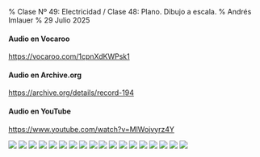 % Clase Nº 49: Electricidad / Clase 48: Plano. Dibujo a escala.
% Andrés Imlauer
% 29 Julio 2025

#### Audio en Vocaroo

https://vocaroo.com/1cpnXdKWPsk1

#### Audio en Archive.org

https://archive.org/details/record-194

#### Audio en YouTube

https://www.youtube.com/watch?v=MlWojvyrz4Y

![](https://blogger.googleusercontent.com/img/b/R29vZ2xl/AVvXsEhoShuB3Y8EcKNpIsxVJJO-k4DnJM8I2CuNcRTmLcTs4FskZUdOF__imBcShmB4UAljxEa_exmaq2ehBczbhyphenhyphenc7dzjQh2TAdB4Uf9A07vMfvmz-qky0jqZjY6wTku-FGhvyDkvPSWucqoFBcWwLc-Ne7-LznXN7z1GmxM4oyIRJ3dTVl1Ec8ETMoLj91bE/s4160/IMG_20250729_190746665.jpg)
![](https://blogger.googleusercontent.com/img/b/R29vZ2xl/AVvXsEhxQBrhtDu0Uk_y3HWqzm-BYtXK44QBkwDcxDqCVxH9HtfZBd27d_U1dbXsnTT7YO8AOpzDKcelnpNLx98bDFKUOLErHpcO7H-EYkusiDlDPCO_ws6ZmZHsFnelJoNCDirOGFCUkioPBsHQtbS0IMO8FM2Oy9HJwFvJ7Nv45C_FUMnu0rNErfV3PHoiNHs/s4160/IMG_20250729_190758060.jpg)
![](https://blogger.googleusercontent.com/img/b/R29vZ2xl/AVvXsEhmfD8JqobuG2SM7auIMGA-CS2k7OtbxDubT28v06qgiDdgp9AHpm4Ge_YSBGtN7C8cz4kpUvSgKQhWYb-SyqBTD0OGRntsmzwY68KuDDsgfzIHMWKM5iNOGJbx2eJwElwIju457n-OWQdmjRhnIrnnYfrZRI-iNyxxKuWlPxQsdkCrubCeua8VwjJdcqQ/s4160/IMG_20250729_190803303.jpg)
![](https://blogger.googleusercontent.com/img/b/R29vZ2xl/AVvXsEiu4CNwzED1_dySVfZCj_olhY6nF4uqi0dlbvnVGau4MJBgcO-ME_RfaLoI5vkHkH-OI3NVmnwD0BF7mGGzF1HW6PlP7ZmdDqllMaPKD1jRUJPTVd_PcVeCSkFUr9Ilm72kVeVTv_Psk6ns0f_o-LnOFcc_rllU2JLvKonHKjP3YyyCHMWX1-HzAsTTB3A/s4160/IMG_20250729_190818563.jpg)
![](https://blogger.googleusercontent.com/img/b/R29vZ2xl/AVvXsEjlsZw_9JxbKFsQYYvvrbO_MaS5TsgTcWFa8VUg8S6xWAvOxVq7dW4psXYvPd4aqUk5M0PJM5ILko6rCpXySBUM2jX1TYAHEBS8IgWqoKUcbrVS-yZXo7s3no73JRTuZMx36NkXjIBNFC93txqL6i9Mm5wISbY7Czo4-unh3MzfQFsYqCF0ZqBtyQPBSOQ/s4160/IMG_20250729_190822738.jpg)
![](https://blogger.googleusercontent.com/img/b/R29vZ2xl/AVvXsEgNIdmi-QDu1jy3QfNuauZBgw_Liu2YXd52gzZAr8I901k_OHS7qD4AfPDZErt5Z8ue69XqKnaxbp1mNv8RVAAQAwyxrRslQZGkZ19HLR1cT2baX_z1bzB1KU7OuaNR9EAopY4ZSwRkoxBDlKAUdz5lXV-TBc9_TEOs475WAgqlHQH3CIOBHjpT6RyyCnY/s4160/IMG_20250729_190824024.jpg)
![](https://blogger.googleusercontent.com/img/b/R29vZ2xl/AVvXsEgIR8S-U2c1wa32_dRYKT9FA78dPV-5kkdYvnFgEJqHFeiwhMtUYzxKIfBOAB-cLNKCSwgx0edOIOoYubKpM1-GAWd9Bw65GhSIBBqfyPK9B-1D8jnuATauXyv4PSPSH5TaBUwcdDQoXGs3bIQGaPbLK7PHvz9K2RxwFMMc6_ill-GWmtsAmvSpNUfPIsY/s4160/IMG_20250729_190830112.jpg)
![](https://blogger.googleusercontent.com/img/b/R29vZ2xl/AVvXsEjyh1zhAvxjkIwp95-caw1XtJfxvr_xVTajdXgrFGEW3yqtFK3S74v0wK8pZNNCYL7WBQ_uGtFn3PraOe-piIL_ZOuleaIqEevuBSYLXhzTztB0hpXK3hauFgl1EMwgYpE0ovg5HEjL5zpnJu2ziBiDEcZoPi0-Go9eCi_HqjWd7y3cb0NUhNespYC1Oig/s4160/IMG_20250729_190857203.jpg)
![](https://blogger.googleusercontent.com/img/b/R29vZ2xl/AVvXsEgxiDTSAZfXeTN-T4yEObTJWveNlUjfhi2i-zkeshncU9rL3SSSmyDJC4ZLLnJDl0D0VY8XTs4Pg0-dmB8ibqV-h1nWFWyuKr_ZZVfHrWQ5B_13hZ-2zfMlMvSUkiD-Srr2t1vJ4ZPhpZaSUuz_NC4wWq_vgcwlK5gA2qzkON1x2WM569l0JuynpDEQf34/s4160/IMG_20250729_190859396.jpg)
![](https://blogger.googleusercontent.com/img/b/R29vZ2xl/AVvXsEhx_S6Ld41NNgI6EiVUS1hwLBLOTZURRVIDPInO9_fYhD9T4Z42flrySeMrECjEJdKbF07vtwaAtUdUa5cs7yuIGeRYJSfS0PGhV6XIQYOeNQzIptKgcIHns322cPZVvgdpZDto9h7c7E4dSnTNM_d93UaYN9CD0o95E98F44BI41Ocvtqc5ONGxHcEIe4/s4160/IMG_20250729_190903967.jpg)
![](https://blogger.googleusercontent.com/img/b/R29vZ2xl/AVvXsEhUKAn2wQluTwDC2rTtf8Ekf3BJUa7_rmPvpTprJNBaUz7-wDcvMhNNJCX05yONeyvgvAjQIPJ65K6TcZIdomTw7AJDEro0Za-ZAI7yJlMbi6p3vFCDhsTvwQo7n6BK4ojHYjykT9jbtwm6jbhldSs_RshhCQunH85tOVyzQq0nWwhgkWuF2A5H0yQ8bpk/s4160/IMG_20250729_190912951.jpg)
![](https://blogger.googleusercontent.com/img/b/R29vZ2xl/AVvXsEg98oxNl_3i7FGKxbbfqCB9Gpl46Ia-Khw2noV4fn0LR2IiBH25l-Iz51sVg6MRX_gwfskmbWaAg3L5WI4J4w8OSR9WOwyoubvwrriR4elCnMTtiSCZzGS8VxLh3zqCVrDYSJMSaEMtVjbUzDZopL14dCk7hOIkcWk62_IyOS0TgH772fBsoxdCMCD_JzI/s4160/IMG_20250729_190918183.jpg)
![](https://blogger.googleusercontent.com/img/b/R29vZ2xl/AVvXsEjt0EHsVFJH3jRpbuhh4AwUn2OzAVgled0S-0tUvCKw2R3wdvEbdz5KV2Q0vF-p4Vz0bC99ggtQNysCAtcWqrcUPyn8szaIRctpFRR-EFoSkE-ao1HEpbN7C-X7vA-zKoW5fqyUXvsn7NzjEt0WCMhbFQP3jsvsqvxq43xbYluUSxJdRLaCpzPeRHlsVgM/s4160/IMG_20250729_191144129.jpg)
![](https://blogger.googleusercontent.com/img/b/R29vZ2xl/AVvXsEgWpKhds_XAN5DkHzc0AcuUPSikWihPPK4dhFTo4QIiT3yTswQGevhIHbNU-f8gaHmftJNjqCxr3kz1fG8yjH9-SzId4lhphDNp0WZ-IB2sP53YJG5EkoB8Fa_eQRjTgTQx1PziESQF0Z3qpCsKt3FlBxxuJEObYHfQUKAezWOa9ImsGyN0nAOya8S0oyI/s4160/IMG_20250729_191155873.jpg)
![](https://blogger.googleusercontent.com/img/b/R29vZ2xl/AVvXsEhcAgwxDez7gD2ciWS_9ieh1f2YQ1DpKsTzRIraXOLJ9akMIbbGfLbjPUITs6v0UdkiTshEVt_rJboBNaHTGJTxhKILUk1xOrSQk15akEzdzhHURDixRUH_tDBp187dbAYkTeB_r0rYnD9EtacjpSax9kl7bzmhwt8veqGmpeyNoWxAXOodM8OKcclHmBM/s4160/IMG_20250729_194110013.jpg)
![](https://blogger.googleusercontent.com/img/b/R29vZ2xl/AVvXsEhKBghj0S1C5I3A4SNpfAnpodDc-UlHRtBDqlOrD0uGvUFIc1PWNjlrsLfQF38F-mWT-7RH933ce2UKNW_xIezQ2_4byZjacz4bufg7alxo1W8fIBkzSqAoQK4ubon-y9baTTfskhwlGge5gIhD6mCvNGn7E_QOpwOGcPmJnW9AMPvtMGYzFXYhg6qtR9E/s4160/IMG_20250729_194113124.jpg)
![](https://blogger.googleusercontent.com/img/b/R29vZ2xl/AVvXsEiQ9KpuWBI4aANCN7tPrZI1_LGNvI-425GFShXm56NdpN2J1LZw6NRmLkcKy0t9yPBnLqTJ4ELF-SEacgb_UWavv1XAPhrjHBv83zUCettlTV2I1N2Y6wQngvRQz_UYm4zD_SuMRo8EdCYqpgdSBUYC9fck65Ulfl5uqxG5ENSxnM4Sziy4yFx9QRTvx-0/s4160/IMG_20250729_194116280.jpg)
![](https://blogger.googleusercontent.com/img/b/R29vZ2xl/AVvXsEiQK8qgmpDDVpwz9i73o1dGBWlm5CA3tN8TJ4SobMwG2VbyQG93Cr054A7sS2uIX4KjVo89X2uP2C1gw6I4zE19aBrp-m-xJeO7NGq-tc1RRcv-fZoebf_nz8GhLRu4nLImCdTeX2JxGRunvgJhiUOSXFDzOhDzmxmenTn_-0pIfkUfN4Gbc90sZ_xZEJ0/s4160/IMG_20250729_202453950.jpg)
